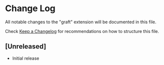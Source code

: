 # Change Log

All notable changes to the "graft" extension will be documented in this file.

Check [Keep a Changelog](http://keepachangelog.com/) for recommendations on how to structure this file.

## [Unreleased]

- Initial release